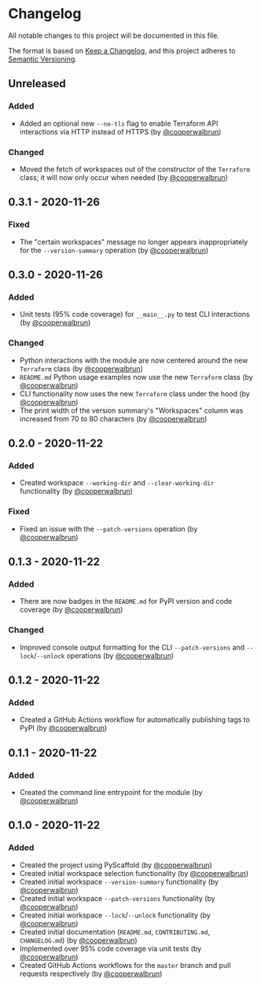 # Changelog

All notable changes to this project will be documented in this file.

The format is based on [Keep a Changelog](https://keepachangelog.com/en/1.0.0/),
and this project adheres to [Semantic Versioning](https://semver.org/spec/v2.0.0.html).

## Unreleased

### Added

* Added an optional new `--no-tls` flag to enable Terraform API interactions via HTTP instead of HTTPS (by [@cooperwalbrun](https://github.com/cooperwalbrun))

### Changed

* Moved the fetch of workspaces out of the constructor of the `Terraform` class; it will now only occur when needed (by [@cooperwalbrun](https://github.com/cooperwalbrun))

## 0.3.1 - 2020-11-26

### Fixed

* The "certain workspaces" message no longer appears inappropriately for the `--version-summary` operation (by [@cooperwalbrun](https://github.com/cooperwalbrun))

## 0.3.0 - 2020-11-26

### Added

* Unit tests (95% code coverage) for `__main__.py` to test CLI interactions (by [@cooperwalbrun](https://github.com/cooperwalbrun))

### Changed

* Python interactions with the module are now centered around the new `Terraform` class (by [@cooperwalbrun](https://github.com/cooperwalbrun))
* `README.md` Python usage examples now use the new `Terraform` class (by [@cooperwalbrun](https://github.com/cooperwalbrun))
* CLI functionality now uses the new `Terraform` class under the hood (by [@cooperwalbrun](https://github.com/cooperwalbrun))
* The print width of the version summary's "Workspaces" column was increased from 70 to 80 characters (by [@cooperwalbrun](https://github.com/cooperwalbrun))

## 0.2.0 - 2020-11-22

### Added

* Created workspace `--working-dir` and `--clear-working-dir` functionality (by [@cooperwalbrun](https://github.com/cooperwalbrun))

### Fixed

* Fixed an issue with the `--patch-versions` operation (by [@cooperwalbrun](https://github.com/cooperwalbrun))

## 0.1.3 - 2020-11-22

### Added

* There are now badges in the `README.md` for PyPI version and code coverage (by [@cooperwalbrun](https://github.com/cooperwalbrun))

### Changed

* Improved console output formatting for the CLI `--patch-versions` and `--lock`/`--unlock` operations (by [@cooperwalbrun](https://github.com/cooperwalbrun))

## 0.1.2 - 2020-11-22

### Added

* Created a GitHub Actions workflow for automatically publishing tags to PyPI (by [@cooperwalbrun](https://github.com/cooperwalbrun))

## 0.1.1 - 2020-11-22

### Added

* Created the command line entrypoint for the module (by [@cooperwalbrun](https://github.com/cooperwalbrun))

## 0.1.0 - 2020-11-22

### Added

* Created the project using PyScaffold (by [@cooperwalbrun](https://github.com/cooperwalbrun))
* Created initial workspace selection functionality (by [@cooperwalbrun](https://github.com/cooperwalbrun))
* Created initial  workspace `--version-summary` functionality (by [@cooperwalbrun](https://github.com/cooperwalbrun))
* Created initial  workspace `--patch-versions` functionality (by [@cooperwalbrun](https://github.com/cooperwalbrun))
* Created initial  workspace `--lock`/`--unlock` functionality (by [@cooperwalbrun](https://github.com/cooperwalbrun))
* Created initial  documentation (`README.md`, `CONTRIBUTING.md`, `CHANGELOG.md`) (by [@cooperwalbrun](https://github.com/cooperwalbrun))
* Implemented over 95% code coverage via unit tests (by [@cooperwalbrun](https://github.com/cooperwalbrun))
* Created GitHub Actions workflows for the `master` branch and pull requests respectively (by [@cooperwalbrun](https://github.com/cooperwalbrun))



